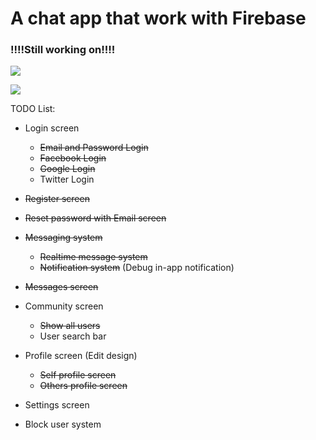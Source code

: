 # A chat app that work with Firebase

### !!!!Still working on!!!!

![](https://raw.githubusercontent.com/yeocak/ChatApp/master/github_images/login.png)

![](https://raw.githubusercontent.com/yeocak/ChatApp/master/github_images/login_land.png)

TODO List:
  - Login screen
    - ~~Email and Password Login~~
    - ~~Facebook Login~~
    - ~~Google Login~~
    - Twitter Login
    
  - ~~Register screen~~
  - ~~Reset password with Email screen~~
  - ~~Messaging system~~
    - ~~Realtime message system~~
    - ~~Notification system~~ (Debug in-app notification)
  - ~~Messages screen~~
  - Community screen
    - ~~Show all users~~
    - User search bar
  - Profile screen (Edit design)
    - ~~Self profile screen~~
    - ~~Others profile screen~~
  - Settings screen
  - Block user system
